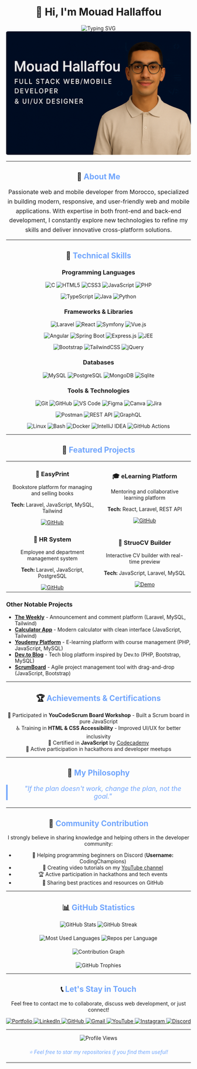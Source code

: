 # <div align="center">👋 Hi, I'm Mouad Hallaffou</div>

<div align="center">
  <img src="https://readme-typing-svg.herokuapp.com?font=Fira+Code&weight=700&size=28&duration=3000&pause=1000&color=70A5FD&center=true&vCenter=true&width=600&lines=Full+Stack+Developer;Laravel+|+React+Expert;PHP+|+JavaScript+Specialist;MERN+Stack+Developer;Java+|+Spring+Boot+Developer;Angular+|+JEE+Specialist;REST+API+|+GraphQL+Expert;Web+%26+Mobile+Applications;TypeScript+Developer;Python+Script+Developer;Linux+OS+Enthusiast;Computer+Science+Student;Vibe+Coding+Lover" alt="Typing SVG" />
</div>

<div align="center">
  <img src="cover.png" alt="Mouad Hallaffou" style="border-radius: 1%;" />
</div>

---

## <div align="center">🚀 <span style="color: #70A5FD;">About Me</span></div>

<div align="center">
  <p style="max-width: 600px; margin: 0 auto; font-size: 16px; line-height: 1.6;">
    Passionate web and mobile developer from Morocco, specialized in building modern, responsive, and user-friendly web and mobile applications. With expertise in both front-end and back-end development, I constantly explore new technologies to refine my skills and deliver innovative cross-platform solutions.
  </p>
</div>

---

## <div align="center">💼 <span style="color: #70A5FD;">Technical Skills</span></div>

<div align="center">

### **Programming Languages**

![C](https://img.shields.io/badge/C-00599C?style=for-the-badge&logo=c&logoColor=white)
![HTML5](https://img.shields.io/badge/HTML5-E34F26?style=for-the-badge&logo=html5&logoColor=white)
![CSS3](https://img.shields.io/badge/CSS3-1572B6?style=for-the-badge&logo=css3&logoColor=white)
![JavaScript](https://img.shields.io/badge/JavaScript-F7DF1E?style=for-the-badge&logo=javascript&logoColor=black)
![PHP](https://img.shields.io/badge/PHP-777BB4?style=for-the-badge&logo=php&logoColor=white)

![TypeScript](https://img.shields.io/badge/TypeScript-007ACC?style=for-the-badge&logo=typescript&logoColor=white)
![Java](https://img.shields.io/badge/Java-ED8B00?style=for-the-badge&logo=java&logoColor=white)
![Python](https://img.shields.io/badge/Python-3776AB?style=for-the-badge&logo=python&logoColor=white)

### **Frameworks & Libraries**

![Laravel](https://img.shields.io/badge/Laravel-FF2D20?style=for-the-badge&logo=laravel&logoColor=white)
![React](https://img.shields.io/badge/React-20232A?style=for-the-badge&logo=react&logoColor=61DAFB)
![Symfony](https://img.shields.io/badge/Symfony-000000?style=for-the-badge&logo=symfony&logoColor=white)
![Vue.js](https://img.shields.io/badge/Vue.js-35495E?style=for-the-badge&logo=vuedotjs&logoColor=4FC08D)

![Angular](https://img.shields.io/badge/Angular-DD0031?style=for-the-badge&logo=angular&logoColor=white)
![Spring Boot](https://img.shields.io/badge/Spring_Boot-6DB33F?style=for-the-badge&logo=spring-boot&logoColor=white)
![Express.js](https://img.shields.io/badge/Express.js-404D59?style=for-the-badge)
![JEE](https://img.shields.io/badge/JEE-007396?style=for-the-badge&logo=java&logoColor=white)

![Bootstrap](https://img.shields.io/badge/Bootstrap-563D7C?style=for-the-badge&logo=bootstrap&logoColor=white)
![TailwindCSS](https://img.shields.io/badge/Tailwind_CSS-38B2AC?style=for-the-badge&logo=tailwind-css&logoColor=white)
![jQuery](https://img.shields.io/badge/jQuery-0769AD?style=for-the-badge&logo=jquery&logoColor=white)

### **Databases**

![MySQL](https://img.shields.io/badge/MySQL-00000F?style=for-the-badge&logo=mysql&logoColor=white)
![PostgreSQL](https://img.shields.io/badge/PostgreSQL-316192?style=for-the-badge&logo=postgresql&logoColor=white)
![MongoDB](https://img.shields.io/badge/MongoDB-4EA94B?style=for-the-badge&logo=mongodb&logoColor=white)
![Sqlite](https://img.shields.io/badge/Sqlite-003B57?style=for-the-badge&logo=sqlite&logoColor=white)

### **Tools & Technologies**

![Git](https://img.shields.io/badge/Git-F05032?style=for-the-badge&logo=git&logoColor=white)
![GitHub](https://img.shields.io/badge/GitHub-100000?style=for-the-badge&logo=github&logoColor=white)
![VS Code](https://img.shields.io/badge/VS_Code-007ACC?style=for-the-badge&logo=visual-studio-code&logoColor=white)
![Figma](https://img.shields.io/badge/Figma-F24E1E?style=for-the-badge&logo=figma&logoColor=white)
![Canva](https://img.shields.io/badge/Canva-00C4CC?style=for-the-badge&logo=canva&logoColor=white)
![Jira](https://img.shields.io/badge/Jira-0052CC?style=for-the-badge&logo=jira&logoColor=white)

![Postman](https://img.shields.io/badge/Postman-FF6C37?style=for-the-badge&logo=postman&logoColor=white)
![REST API](https://img.shields.io/badge/REST_API-0052CC?style=for-the-badge&logo=restapi&logoColor=white)
![GraphQL](https://img.shields.io/badge/GraphQL-E10098?style=for-the-badge&logo=graphql&logoColor=white)

![Linux](https://img.shields.io/badge/Linux-FCC624?style=for-the-badge&logo=linux&logoColor=black)
![Bash](https://img.shields.io/badge/Bash-121011?style=for-the-badge&logo=gnu-bash&logoColor=white)
![Docker](https://img.shields.io/badge/Docker-2496ED?style=for-the-badge&logo=docker&logoColor=white)
![IntelliJ IDEA](https://img.shields.io/badge/IntelliJ_IDEA-000000?style=for-the-badge&logo=intellij-idea&logoColor=white)
![GitHub Actions](https://img.shields.io/badge/GitHub_Actions-6CC644?style=for-the-badge&logo=githubactions&logoColor=white)


</div>

---

## <div align="center">🎯 <span style="color: #70A5FD;">Featured Projects</span></div>

<div align="center">
  <table>
    <tr>
      <td align="center" width="50%">
           <h3>🛒 EasyPrint</h3>
           <p>Bookstore platform for managing and selling books</p>
           <p><strong>Tech:</strong> Laravel, JavaScript, MySQL, Tailwind</p>
        <a href="https://github.com/MouadHallaffou/EasyPrint">
          <img src="https://img.shields.io/badge/GitHub-181717?style=for-the-badge&logo=github&logoColor=white" alt="GitHub"/>
        </a>
      </td>
      <td align="center" width="50%">
           <h3>🎓 eLearning Platform</h3>
           <p>Mentoring and collaborative learning platform</p>
           <p><strong>Tech:</strong> React, Laravel, REST API</p>
        <a href="https://github.com/MouadHallaffou/plateforme_mentorat">
          <img src="https://img.shields.io/badge/GitHub-181717?style=for-the-badge&logo=github&logoColor=white" alt="GitHub"/>
        </a>
      </td>
    </tr>
    <tr>
      <td align="center" width="50%">
           <h3>👥 HR System</h3>
           <p>Employee and department management system</p>
           <p><strong>Tech:</strong> Laravel, JavaScript, PostgreSQL</p>
        <a href="https://github.com/MouadHallaffou/Human-Resource-Management-System">
          <img src="https://img.shields.io/badge/GitHub-181717?style=for-the-badge&logo=github&logoColor=white" alt="GitHub"/>
        </a>
      </td>
      <td align="center" width="50%">
           <h3>📄 StruoCV Builder</h3>
           <p>Interactive CV builder with real-time preview</p>
           <p><strong>Tech:</strong> JavaScript, Laravel, MySQL</p>
        <a href="https://mouadhallaffou.github.io/Resume_Builder_StruoCV/">
          <img src="https://img.shields.io/badge/Demo-70A5FD?style=for-the-badge&logo=web&logoColor=white" alt="Demo"/>
        </a>
      </td>
    </tr>
  </table>
</div>

### Other Notable Projects

- **[The Weekly](https://github.com/MouadHallaffou/The_Weekly)** - Announcement and comment platform (Laravel, MySQL, Tailwind)
- **[Calculator App](https://mouadhallaffou.github.io/Calculator/)** - Modern calculator with clean interface (JavaScript, Tailwind)
- **[Youdemy Platform](https://github.com/MouadHallaffou/Youdemy_plateform)** - E-learning platform with course management (PHP, JavaScript, MySQL)
- **[Dev.to Blog](https://github.com/MouadHallaffou/Dev.to_Blogging_Plateform)** - Tech blog platform inspired by Dev.to (PHP, Bootstrap, MySQL)
- **[ScrumBoard](https://mouadhallaffou.github.io/YoucodeScrum-Board/)** - Agile project management tool with drag-and-drop (JavaScript, Bootstrap)

---

## <div align="center">🏆 <span style="color: #70A5FD;">Achievements & Certifications</span></div>

<div align="center">
  <ul style="list-style: none; padding: 0;">
    <li>🎯 Participated in <strong>YouCodeScrum Board Workshop</strong> - Built a Scrum board in pure JavaScript</li>
    <li>♿ Training in <strong>HTML & CSS Accessibility</strong> - Improved UI/UX for better inclusivity</li>
    <li>🏅 Certified in <strong>JavaScript</strong> by <a href="https://www.codecademy.com/">Codecademy</a></li>
    <li>🚀 Active participation in hackathons and developer meetups</li>
  </ul>
</div>

---

## <div align="center">🌟 <span style="color: #70A5FD;">My Philosophy</span></div>

<div align="center">
  <blockquote style="font-size: 18px; font-style: italic; color: #70A5FD; border-left: 4px solid #70A5FD; padding-left: 20px; margin: 20px 0;">
    "If the plan doesn't work, change the plan, not the goal."
  </blockquote>
</div>

---

## <div align="center">🤝 <span style="color: #70A5FD;">Community Contribution</span></div>

<div align="center">
  <p>I strongly believe in sharing knowledge and helping others in the developer community:</p>
  
  - 💬 Helping programming beginners on Discord (**Username:** CodingChampions)
  - 🎥 Creating video tutorials on my <a href="https://www.youtube.com/@CodingChampions">YouTube channel</a>
  - 🏆 Active participation in hackathons and tech events
  - 📝 Sharing best practices and resources on GitHub
</div>

---

## <div align="center">📊 <span style="color: #70A5FD;">GitHub Statistics</span></div>

<div align="center">
  <img src="https://github-readme-stats.vercel.app/api?username=MouadHallaffou&show_icons=true&theme=tokyonight&hide_border=true&bg_color=0D1117&title_color=70A5FD&text_color=C9D1D9&icon_color=70A5FD" alt="GitHub Stats" width="49%" />
  <img src="https://github-readme-streak-stats.herokuapp.com/?user=MouadHallaffou&theme=tokyonight&hide_border=true&background=0D1117&stroke=70A5FD&ring=70A5FD&fire=FF6B6B&currStreakLabel=70A5FD" alt="GitHub Streak" width="49%" />
</div>

<div align="center" style="margin-top: 20px;">
  <img src="https://github-readme-stats.vercel.app/api/top-langs/?username=MouadHallaffou&layout=compact&theme=tokyonight&hide_border=true&bg_color=0D1117&title_color=70A5FD&text_color=C9D1D9&langs_count=8" alt="Most Used Languages" width="49%" />
  <img src="https://github-profile-summary-cards.vercel.app/api/cards/repos-per-language?username=MouadHallaffou&theme=tokyonight" alt="Repos per Language" width="49%" />
</div>

<div align="center" style="margin-top: 20px;">
  <img src="https://github-readme-activity-graph.vercel.app/graph?username=MouadHallaffou&theme=tokyo-night&hide_border=true&bg_color=0D1117&color=70A5FD&line=70A5FD&point=C9D1D9" alt="Contribution Graph" width="100%" />
</div>

<div align="center" style="margin-top: 20px;">
  <img src="https://github-profile-trophy.vercel.app/?username=MouadHallaffou&theme=tokyonight&no-frame=true&no-bg=true&margin-w=4&row=2&column=4" alt="GitHub Trophies" />
</div>

---

## <div align="center">📞 <span style="color: #70A5FD;">Let's Stay in Touch</span></div>

<div align="center">
  <p>Feel free to contact me to collaborate, discuss web development, or just connect!</p>
  
  <a href="https://mouadhallaffou.vercel.app" target="_blank">
    <img src="https://img.shields.io/badge/Portfolio-181717?style=for-the-badge&logo=vercel&logoColor=white" alt="Portfolio" />
  </a>
  <a href="https://www.linkedin.com/in/hallaffou-mouad/" target="_blank">
    <img src="https://img.shields.io/badge/LinkedIn-0077B5?style=for-the-badge&logo=linkedin&logoColor=white" alt="LinkedIn" />
  </a>
  <a href="https://github.com/MouadHallaffou" target="_blank">
    <img src="https://img.shields.io/badge/GitHub-181717?style=for-the-badge&logo=github&logoColor=white" alt="GitHub" />
  </a>
  <a href="mailto:mouadhallaffou@gmail.com">
    <img src="https://img.shields.io/badge/Gmail-D14836?style=for-the-badge&logo=gmail&logoColor=white" alt="Gmail" />
  </a>
  <a href="https://www.youtube.com/@CodingChampions" target="_blank">
    <img src="https://img.shields.io/badge/YouTube-FF0000?style=for-the-badge&logo=youtube&logoColor=white" alt="YouTube" />
  </a>
  <a href="https://instagram.com/invites/contact/?i=1leifo22sgv82&utm_content=plkjh8q" target="_blank">
    <img src="https://img.shields.io/badge/Instagram-E4405F?style=for-the-badge&logo=instagram&logoColor=white" alt="Instagram" />
  </a>
  <a href="https://discord.gg/9PyRh9FX" target="_blank">
    <img src="https://img.shields.io/badge/Discord-7289DA?style=for-the-badge&logo=discord&logoColor=white" alt="Discord" />
  </a>
</div>

---

<div align="center">
  <img src="https://komarev.com/ghpvc/?username=MouadHallaffou&color=70A5FD&style=for-the-badge" alt="Profile Views" />
</div>

<div align="center">
  <p style="color: #70A5FD; font-style: italic; margin-top: 20px;">
    ⭐ Feel free to star my repositories if you find them useful!
  </p>
</div>

---
